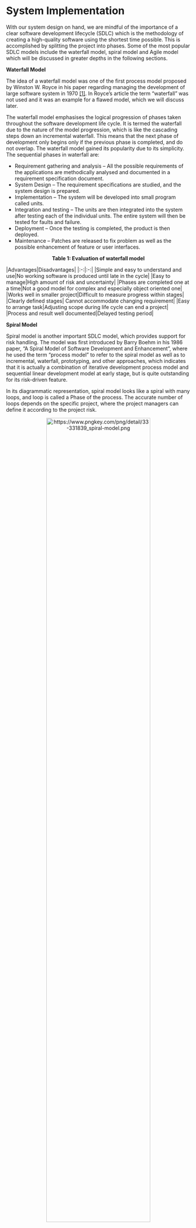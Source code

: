 # System Implementation

With our system design on hand, we are mindful of the importance of a clear software development lifecycle (SDLC) which is the methodology of creating a high-quality software using the shortest time possible. This is accomplished by splitting the project into phases. Some of the most popular SDLC models include the waterfall model, spiral model and Agile model which will be discussed in greater depths in the following sections.

<b>Waterfall Model</b>

 The idea of a waterfall model was one of the first process model proposed by Winston W. Royce in his paper regarding managing the development of large software system in 1970 [[1]](System_Implementation.md#references). In Royce’s article the term “waterfall” was not used and it was an example for a flawed model, which we will discuss later. 

The waterfall model emphasises the logical progression of phases taken throughout the software development life cycle. It is termed the waterfall due to the nature of the model progression, which is like the cascading steps down an incremental waterfall. This means that the next phase of development only begins only if the previous phase is completed, and do not overlap. The waterfall model gained its popularity due to its simplicity. The sequential phases in waterfall are:

* Requirement gathering and analysis – All the possible requirements of the applications are methodically analysed and documented in a requirement specification document.
* System Design – The requirement specifications are studied, and the system design is prepared. 
* Implementation – The system will be developed into small program called units.
* Integration and testing – The units are then integrated into the system after testing each of the individual units. The entire system will then be tested for faults and failure.
* Deployment – Once the testing is completed, the product is then deployed.
* Maintenance – Patches are released to fix problem as well as the possible enhancement of feature or user interfaces.

<b><p align= "center">Table 1: Evaluation of waterfall model</p></b>
|Advantages|Disadvantages|
|:-:|:-:|
|Simple and easy to understand and use|No working software is produced until late in the cycle|
|Easy to manage|High amount of risk and uncertainty|
|Phases are completed one at a time|Not a good model for complex and especially object oriented one|
|Works well in smaller project|Difficult to measure progress within stages|
|Clearly defined stages| Cannot accommodate changing requirement|
|Easy to arrange task|Adjusting scope during life cycle can end a project|
|Process and result well documented|Delayed testing period|


<b>Spiral Model</b>

Spiral model is another important SDLC model, which provides support for risk handling. The model was first introduced by Barry Boehm in his 1986 paper, “A Spiral Model of Software Development and Enhancement”, where he used the term “process model” to refer to the spiral model as well as to incremental, waterfall, prototyping, and other approaches, which indicates that it is actually a combination of iterative development process model and sequential linear development model at early stage, but is quite outstanding for its risk-driven feature.

In its diagrammatic representation, spiral model looks like a spiral with many loops, and loop is called a Phase of the process. The accurate number of loops depends on the specific project, where the project managers can define it according to the project risk. 

<p align="center">
<img src="Images/implementation/Sprial_Model.png" alt="https://www.pngkey.com/png/detail/33-331839_spiral-model.png" width=75%>
</p>
<b><p align= "center">Figure 1: The Spiral model graphical representation </p></b>

### Reference
[Spiral Model](https://pdfs.semanticscholar.org/3d71/0cdac84dce7387177da471b9822e03029d1c.pdf?_ga=2.68442905.987963553.1590128111-1603561370.1589100842)

The Radius of the spiral at any point shows the cost of the project so far, and the angular dimension suggests the progress made so far in the current phase. Each phase begins with a goal for the design, ends when the developer or client reviews the progress and is divided into four quadrants as shown in the diagram. The details of these four quadrants are:

* Determine objectives - Requirements are gathered from the customers and the objectives are identified, elaborated and analyzed at the start of every phase. It is important to also identify alternative solutions in case the attempted version fails to perform.
* Identify and resolve risks - Risk analysis should be performed on all possible solutions in order to find any faults or vulnerabilities during this quadrant-- such as running over the budget or areas within the software that could be open to cyber-attacks. Each risk should then be resolved using the most efficient strategy. At the end of this quadrant, Prototype is built for the best possible solution.
* Development and test - During the third quadrant, the identified features are developed and verified through testing. At the end of the third quadrant, the next version of the software is available.
* Plan the next iteration - In the last quadrant, the test results of the newest version are evaluated. This analysis allows programmers to stop and understand what worked and didn’t work before progressing with a new build. At the end of this quadrant, planning for the next phase begins and the cycle repeats. At the end of the whole spiral, the software is finally deployed in its respective market.

Based on its characteristics, the spiral model is best used in large, expensive and complicated projects. Its pros and cons are discussed below:

<b><p align= "center">Table 2: Evaluation of spiral model</p></b>

|Advantages|Disadvantages|
|:-:|:-:|
|Risk handling|Complex|
|Flexibility - Changes made to the requirements during the process can be easily adopted and incorporated|Too much dependable on Risk Analysis - Without very highly experienced expertise, it is going to be a failure to develop a project using this model.|
|Customer satisfaction - The spiral model facilitates customer feedback|Difficulty in time management - The number of phases is unknown at the start of the project, so time estimation is very difficult.|
|Easy to estimate cost of the whole project| Expensive, not suitable for small projects|

<b>Agile Model</b>
Agile model is also a type of Incremental model. Software is developed in incremental, rapid cycles. This results in small incremental releases with each release building on previous functionality. Each release is thoroughly tested.

<p align="center">
<img src="Images/implementation/Agile_model.jpg" alt="http://www.seherfranz.com/semantic/dist/img/stories/agile-basics.jpg" width=75%>
</p>
<b><p align= "center">Figure 2: Graphical representation of sprints </p></b>

### References
[Sprint](http://www.seherfranz.com/story.html)

Unlike the Waterfall model, the development team ultimately decides at the beginning of a sprint (or iteration) what can be accomplished in the timeframe and sets out to build a series of features, delivering working software that can be installed in a production environment at the end of the sprint, which meets the demand for faster software development.

There are various approaches adhering to Agile, including, but not limited to:
* Scrum
* Crystal
* Dynamic Software Development Method (DSDM)
* Feature Driven Development (FDD)
* Lean Software Development
* Extreme Programming (XP)

<p align="center">
<img src="Images/implementation/Agile_model_1.png" alt="https://res.cloudinary.com/indysigner/image/fetch/f_auto,q_auto/w_2000/https://cloud.netlifyusercontent.com/assets/344dbf88-fdf9-42bb-adb4-46f01eedd629/a68c2cc3-d3f2-40a6-8bf5-e29bfa3cbc00/4-collaborative-coding-ultimate-career-hack.png" width=75%>
</p>
<b><p align= "center">Figure 3: The Agile model graphical representation </p></b>

### References
[Agile model](https://www.smashingmagazine.com/2020/04/collaborative-coding-ultimate-career-hack/)

Importantly, the Agile software development lifecycle is dominated by the iterative process. Each iteration results in the next piece of the software development puzzle. There are different expressions regarding the stages in an iteration process, but most are similar in general. A typical example is as follows:
* Requirements - Define the requirements for the iteration based on the product backlog, sprint backlog, customer and stakeholder feedback.
* Design - When the project has been identified, the team should work with stakeholders to define requirements. Flow diagram or the high-level UML diagram can be used to show the work of new features.
* Development - When the team defines the requirements, the work begins. Designers and developers start working on their project, which aims to deploy a working product. The product will undergo various stages of improvement, so it includes simple, minimal functionality.
* Testing - QA (Quality Assurance) testing, internal and external training, documentation development.
* Deployment - Integrate and deliver the working iteration into production
* Review/Feedback - Accept customer and stakeholder feedback and work it into the requirements of the next iteration.


<b><p align= "center">Table 3: Evaluation of agile model</p></b>
|Advantages|Disadvantages|
|:-:|:-:|
|Frequent Delivery|Lack of emphasis on necessary designing and documentation|
|Face-to-Face Communication with clients|The project can easily get taken off track if the customer representative is not clear what results that they want|
|Efficient design and fulfils the business requirement|Only senior programmers can take the kind of decisions required during the development process|
|Anytime changes are acceptable|In case of some software deliverables, especially the large ones, it is difficult to assess the effort required at the beginning of the software development life cycle|
|Reduce total development time| |
|Continuous attention to technical excellence and good design| |

<p align = "center" style = "color:red">
<b>???missing column!!!</b></p>

<b>Choice of SDLC methodology</b>

By contrasting the different models for software development, we decide to go for the Agile approach for the following few reasons. Firstly, the Agile approach has a few immediate advantages over traditional method such as the waterfall model due to its nature of being flexible. Although the rigidity of the waterfall model does prove to be very efficient in completing task phase by phase, and also the methodology can be explained with ease to ammeter coder there are inherent risk in this approach one of the most obvious being the lack to unit testing. Secondly, due to our idea and features for the project constantly evolving as we are implementing new features, so the Agile model fits our requirement as it features frequent check-ins which allow for changes to be made constantly. Whereas in the waterfall model, due to the linear progression does not encourage phases to be revisited.  Thirdly, the Agile methodology is way faster overall compared to the other methodology because far less re-work or major changes are made when progressing as most issues and changes are identified in the early stages.

### References
[[1] MANAGING THE DEVELOPMENT OF LARGE SOFTWARE SYSTEMS](http://www-scf.usc.edu/~csci201/lectures/Lecture11/royce1970.pdf)

## Breakdown of project into sprints
As mentioned above in our system implementation we decided on the agile approach which features breaking down of project into sprints. Sprint planning is part of the scrum framework where we will determine what to work on in each of the sprint and discuss the initial plan for completing these backlog items. The figure below is a graphical representation of our sprint cycle and the detailed backlogs items derived from our user stories can be seen at (reference start of backlog) here.

<p align="center">
<img src="Images/implementation/sprint.jpg">
</p>
<b><p align= "center">Figure 1: The agile model for Fitness Jungle </p></b>

### M5 Product Backlog
<b><p align= "center">Table 4: M5 Product Backlog</p></b>

|Priority|Backlog Item|User Story ID|User Story|Estimated time (hours)|
|:-:|:-:|:-:|:-:|:-:|
|1|Application setup|-|-|3|
|2|MQTT connectivity|-|-|8|
|3|View user details|5|As a user, I want to view my details on my device, so that I can identify my device.|15|
|4|View pet details|3|As a user, I want to view my virtual pet details, so that I can see its progress.|26|
|5|View steps|2|As a user, I want to track my steps and calories, so that I can know my daily step count.|12|
|6|View activity report|1|As a user, I want to view my activity report, so that I can better plan my exercise regime.|17|
|7|User login|4|As a user, I want to be able to log in, so that I can access the application.|17|
|8|Send step updates|8|As a user, I want to send my steps to server, so that I can track my steps and calories.|2|
|9|Map system|7|As a user, I want to check the map and track my movement route, so that I can look back and see what I have been today.|18|
|10|Friend system|6|As a user, I want to view and add friends, so that I can interact with my friends.|14|
|11|View health report|9|As a user, I want to receive my health report, so that I can see my sport progress.|15|

### Desktop Product Backlog
<b><p align= "center">Table 5: Desktop Product Backlog</p></b>
|Priority|Backlog Item|User Story ID|User Story|Estimated time (hours)|
|:-:|:-:|:-:|:-:|:-:|
|1|Application setup|-|-|3.5|
|2|MQTT connectivity|-|-|3.5|
|3|View user information|2|As a developer, I want to be able to view information about any user, so I can tailor specific health feedback to them.|22.5|
|4|View user statistics|3|As a developer, I want to be able to view a graphical representation of my user’s usage statistics, so that I can have a better understanding about the user’s usage.|17.5|
|5|Add pets|4|As a developer, I want to be able to add new virtual pets and pet skins, so that the users will have a variety to pet and pet skins to choose from.|15|
|6|View pets|6|As a developer, I want to be able to view virtual pets and pet skins, so that I can see the list currently available to the users.|1|
|7|Modify pets|5|As a developer, I want to be able to modify virtual pets and pet skins, so that I can make updates to the designs.|15|
|8|Admin authentication|1|As a developer, I want to be able to log in to the application, so that I can be authenticated to view privileged information about my users.|15|
|9|Logging System|7|As a developer, I want to be able to view all the changes made on the desktop application, so that I can revert to previous state if a bug was produced.|20|

### Web Product Backlog 
<b><p align= "center">Table 6: Web Product Backlog </p></b>
|Priority|Backlog Item|User Story ID|User Story|Estimated time (hours)|
|:-:|:-:|:-:|:-:|:-:|
|1|Application setup|-|-|5|
|2|User account|1|As a user, I want to register an account, log in and link my M5Stack to it, so that I can start playing the game.|10|
|3|View profiles|2|As a user, I want to view my profile and pet information, so that I can identify my account and view my pet’s progress.|8|
|4|Update profile|4|As a user, I want to edit my profile and pet status, so that I can make changes should I want to.|10|
|5|Friend system|5|As a user, I want to view my friends list, so that I can interact with my friends.|12|
|6|Step count report|3|As a user, I want to view a report about my daily steps, so that I can monitor my daily activity.|10|
|7|Map system|6|As a user, I want to check my daily route on the map, so that I can look back at and see where I have been today.|18|

### Server Product Backlog
<b><p align= "center">Table 7: Server Product Backlog </p></b>
|Priority|Backlog Item|For sub-system|User Story ID|Estimated time (hours)|
|:-:|:-:|:-:|:-:|:-:|
|1|Server setup|-|-|3|
|2|Database Creation|-|-|22|
|3|Register new user (HTTP)|Web|1|5|
|4|Authenticate user (HTTP)|Web|1|5|
|5|Get user details (HTTP)|Web|2|5|
|6|Update user details (HTTP)|Web|4|5|
|7|Get pet types (HTTP)|Web|4|5|
|8|Create user’s pet (HTTP)|Web|4|5|
|9|Get user’s pets (HTTP)|Web|2|5|
|10|Update user’s pet (HTTP)|Web|4|5|
|11|Set user’s active pet (HTTP)|Web|4|5|
|12|Get user and active pet details (MQTT)|M5stack|5|5|
|13|Send step count update (MQTT)|M5stack|3|5|
|14|Get list of users (MQTT)|Desktop|2|5|
|15|Get user details (MQTT)|Desktop|2|5|
|16|Get user’s step count updates within|Desktop|-|5|
|17|Register device (MQTT)|M5stack|3|5|
|18|Authenticate admin (MQTT)|Desktop|4|5|

<b>Sprint 1: Building user interfaces and API design</b>

In this sprint, we will not be building the full features but rather just the user interfaces. This is a little unconventional since a sprint cycle usually takes a feature through design to implementation. However, the team felt that it will be more beneficial if we started with the building of the user interfaces to make clear of the data requirements and allow a more coherent flow of the applications. This will also allow for a better API design as the API designer will have an overview of the data required by the different clients and be able to build more general-purpose APIs that can be shared by clients. This contrasts with building APIs with each feature implementation, which can result in APIs with narrow scopes and increase data redundancy in APIs. In addition, making any API changes will result in previous implemented features having to be modified to keep with the changes. Thus, to reduce API changes and have a better application design flow, the team decided to take an unconventional approach in the first sprint. 

At this stage, the meetings are held every 2 days instead of daily as advocated in Scrum. This is due to the reason that more time is required for coming up with designs before holding meetings. An end of sprint meeting is held to discuss about the sprint that just happened, and to identify the areas we did well and the areas to improve. In particular, the team felt that the meetings held every other day are great in keeping everyone on the same page. However, we felt that the communication of requirements is not as active as we will like and will work on it for subsequent sprints. We also reviewed and confirmed on the design details and decided on details for the next sprint.

### M5Stack Sprint 1 Backlog
<b><p align= "center">Table 8: M5Stack Sprint 1 Backlog</p></b>
Priority|Product Backlog Item|User Story ID|Estimated time (hours)
|:-:|:-:|:-:|:-:|
|1|<b>Application setup|-|3
| |Setup M5Stack environment and import relevant modules| |3
|2|<b>View user details (user interface)|5|6
| |Designing user details page| |3
| |Creating user details page| |3
|3|<b>View pet details (user interface)|3|10
| |Designing pet details page| |5
| |Creating pet details page| |5
|4|<b>View steps (user interface)|2|4
| |Designing track steps page| |2
| |Creating track steps page| |2
|5|<b>View activity report (user interface)|1|6
| |Designing report page| |2
| |Creating report page| |4
|6|<b>User login (user interface)|4|9
| |Designing logo page| |1.5
| |Creating logo page| |1.5
| |Designing login page| |1.5
| |Creating login page| |1.5
| |Designing keyboard plug-in unit| |1.5
| |Creating keyboard plug-in unit| |1.5

### Desktop Sprint 1 Backlog
<b><p align= "center">Table 9: Desktop Sprint 1 Backlog</p></b>
Priority|Product Backlog Item|User Story ID|Estimated time (hours)
|:-:|:-:|:-:|:-:|
|1|<b>Application setup|-|2.5
| |Create a setup method for the processing window| |1
| |Create a draw method for setting background of window| |1
| |Create a dashboard class for the methods such as building of display elements| |0.5
|2|<b>View user Information (user interface)|2|4
| |Create an element that loads picture from web, resize image and appropriately displaying image at a suitable position| |0.5
| |Create an element that display user information such as username, first name, etc. (Static information)| |0.5
| |Create a dropdown list to display all the different user registered in the database| |2
|3|<b>View user statistics (user interface)|3|3.5
| |Create an element that display user basic statistic such as daily steps, weekly steps and average daily steps (Static information)| |0.5
| |Create an element that plot bar chart for daily steps by hourly basis and weekly steps daily basis (Static information)| |3

### Web Sprint 1 Backlog
<b><p align= "center">Table 10: Web Sprint 1 Backlog</p></b>
Priority|Product Backlog Item|User Story ID|Estimated time (hours)
|:-:|:-:|:-:|:-:|
|1|<b>Application setup|-|2
| |Setup Vue.js and import relevant libraries| |2
|2|<b>User account (user interface)| 1|4
| |Log in page framework| | 2
| |Log in page CSS| | 2
|3|<b>View profile (user interface)| 2| 4
| |Profile page framework| | 2
| |Profile page CSS| | 2
|4|<b>Update profile (user interface)|4|4
| |Profile edit page framework| | 2
| |Profile edit page CSS| | 2
|5|<b>Friend system (user interface)| 5| 6
| |Friend component| | 2
| |Friend component CSS| | 2
| |Friend list page| |1
| |Friend list page CSS| | 1
|6|<b>Map system (user interface)| 6|2
| |Map page framework| | 1
| |Map page CSS| |1

### Server Sprint 1 Backlog
<b><p align= "center">Table 11: Server Sprint 1 Backlog</p></b>
Priority|Product Backlog Item|For sub-system|User Story ID|Estimated time (hours)
|:-:|:-:|:-:|:-:|:-:|
|1|<b>Database Creation (Design)|-|-|10
||Design User table||1
||Design BasePetType table||1
||Design PetType table||1
||Design PetLevel table||1
||Design UserPet table||1
||Design UserIntervalStep table||1
||Design UserPetIntervalStep table||1
||Design Friend table||1
||Design FriendStatus table||1
||Design Admin table||1
|2|<b>Register new user (HTTP) API Design|Web|1|1
|3|<b>Authenticate user (HTTP) API Design|Web|1|1
|4|<b>Get user details (HTTP) API Design|Web|2|1
|5|<b>Update user details (HTTP) API Design|Web|4|1
|6|<b>Get pet types (HTTP) API Design|Web|4|1
|7|<b>Create user’s pet (HTTP) API Design|Web|4|1
|8|<b>Get user’s pets (HTTP) API Design|Web|2|1
|9|<b>Update user’s pet (HTTP) API Design|Web|4|1
|10|<b>Set user’s active pet (HTTP) API Design|Web|4|1
|11|<b>Get user and active pet details (MQTT) API Design|M5Stack|5|1
|12|<b>Send step count update (MQTT) API Design|M5Stack|3|1
|13|<b>Get list of users (MQTT) API Design|Desktop|2|1
|14|<b>Get user details (MQTT) API Design|Desktop|2|1
|15|<b>Get user’s step count updates within interval (MQTT) API Design|Desktop|3|1
|16|<b>Register device (MQTT) API Design|M5Stack|4|1
|17|<b>Authenticate admin (MQTT) API Design|Desktop|1|1

<b>Sprint 2: First wave of implementation</b>

In this sprint, we start off the first wave of feature implementations. The server is added with the APIs required by the different sub-systems, developing in the sequence shown in the user sequence diagram. The different sub-systems build on from the user interfaces and establish communication with the server via API calls to retrieve the required data. In particular, for the desktop application, the time required to build the user interfaces exceed the initial expectations in the previous sprint and thus a portion of this sprint will be to continue building the user interfaces alongside implementing features.

At this stage, meetings are held daily as the pace of implementation has picked up and communication between server and the different sub-systems is vital to keep each other up to date. An end of sprint meeting is held to discuss on the current sprint and what could be improved for the implemented features. The improvements to make will be brought over to the next sprint alongside implementation of other features.

### M5Stack Sprint 2 Backlog
<b><p align= "center">Table 12: M5Stack Sprint 2 Backlog</p></b>
Priority|Product Backlog Item|User Story ID|Estimated time (hours)|
|:-:|:-:|:-:|:-:|
|1|<b>MQTT connectivity</b>|-|8|
| |Setup MQTT environment||1|
| |Setup WiFi class on M5stack| |3|
| |Setup publish and subscribe topics| |1|
| |Test sending messages| |1.5|
| |Test receiving messages| |1.5|
|2|<b>View user details</b>|5|6|
| |Send request JSON| |1|
| |Receive response JSON| |1|
| |Display user details| |4|
|3|<b>View pet details</b>|3|6|
| |Send request JSON| |1|
| |Receive response JSON| |1|
| |Display pet details| |4|
|4|<b>Send steps updates</b>|8|2|
| |Send request JSON| |1|
| |Receive response JSON| |1|
|5|<b>View steps</b>|2|5|
| |Send request JSON| |1|
| |Receive response JSON| |1|
| |Display steps| |3|
|6|<b>View activity report</b>|1|8|
| |Send request JSON| |1|
| |Receive response JSON| |1|
| |Display activity report| |6|
|7|<b>User login</b>|4|8|
| |Send request JSON| |1|
| |Receive response JSON| |1|
| |Display login workflow| |6|


### Desktop Sprint2 Backlog
<b><p align= "center">Table 13: Desktop Sprint2 Backlog</p></b>
Priority|Product Backlog Item|User Story ID|Estimated time (hours)
|:-:|:-:|:-:|:-:|
1|<b>Application setup|-|1
| |Create a local database to store data required locally| |1
2|<b>MQTT connectivity|-|3.5
| |Create a way to prints the connection status to the broker. E.g. connected, disconnected| |0.5
| |Create a method that handle incoming messages from the broker. E.g. updating user's information, etc.| |3
3|<b>View user Information|2|17
| |Create a dropdown list to display all the different user registered in the database (revisited)| |2
| |Create a class containing all the API for getting information on the list of users as well as performing data manipulation.| |5
| |Create a class containing all the API for performing specific user related tasks.| |5
| |Display the user information| |5
4|<b>sView user statistics|3|13
| |Create a class containing all the API to perform task related to the manipulation of data for steps.| |5
| |Display the graphs| |8

### Web Sprint2 Backlog
<b><p align= "center">Table 14: Web Sprint 2 Backlog</p></b>

Priority|Product Backlog Item|User Story ID|Estimated time (hours)
|:-:|:-:|:-:|:-:|
1|<b>Application setup|-|3
| |Router component registration| |1
| |Router anchors registration| |2
2|<b>User account|1|6
| |Log in page state design| |2
| |Function of update state by post request to server| |4
3|<b>View profile| 2|4
| |Profile page state design| |2
| |Function of update state by post request to server| |2
4|<b>Update profile| 4|6
| |Update profile state design| |2
| |Function of update state by post request to server| |4
5|<b>Friend system|5|6
| |Friend component state design| |1
| |Friend list page state design| |1
| |State delivery between friend component and friend list page| |2
| |Function of update state by post request to server| |2
6|<b>Map system| 6|6
| |Map page framework| |3
| |Function of update state by post request to server| |3

### Server Sprint 2 Backlog
<b><p align= "center">Table 15: Server Sprint 2 Backlog</p></b>
Priority|Product Backlog Item|For sub-system|User Story ID|Estimated time (hours) 
|:-:|:-:|:-:|:-:|:-:|
1|<b>Server setup|-|-|3
||Create a Node.js server|||3
2|<b>Database Creation|-|-|12
||Create and connect to sqlite3 database|||2
||Create User table|||1
||Create BasePetType table|||1
||Create PetType table|||1
||Create PetLevel table|||1
||Create UserPet table|||1
||Create UserIntervalStep table|||1
||Create UserPetIntervalStep table|||1
||Create Friend table|||1
||Create FriendStatus table|||1
||Create Admin table|||1
3|<b>Register new user (HTTP)|Web|1|4
||Build API|||2
||Test API|||2
4|<b>Authenticate user (HTTP)|Web|1|4
||Build API|||2
||Test API|||2
5|<b>Get user details (HTTP)|Web|2|4
||Build API|||2
||Test API|||2
6|<b>Update user details (HTTP)|Web|4|4
||Build API|||2
||Test API|||2
7|<b>Get pet types (HTTP)|Web|4|4
||Build API|||2
||Test API|||2
8|<b>Create user’s pet (HTTP)|Web|4|4
||Build API|||2
||Test API|||2
9|<b>Get user’s pets (HTTP)|Web|2|4
||Build API|||2
||Test API|||2
10|<b>Update user’s pet (HTTP)|Web|4|4
||Build API|||2
||Test API|||2
11|<b>Set user’s active pet (HTTP)|Web|4|4
||Build API|||2
||Test API|||2
12|<b>Get user and active pet details (MQTT)|M5Stack|5|4
||Build API|||2
||Test API|||2
13|<b>Send step count update (MQTT)|M5Stack|3|4
||Build API|||2
||Test API|||2

<b>Sprint 3: Second wave of implementation</b>

Coming to the second wave of implementation and the final sprint, the first part of this sprint will be to make improvements on the features implemented in Sprint 2 as discussed in the previous end of sprint meeting. Then it is to continue to work on the new features that are decided upon. Throughout the sprints, system testing is carried out with the implementation of each new feature to ensure the previous features are still working as intended with the addition of the new feature. The last part of the sprint, although not specified in the sprint backlog, is a full system testing where the 3 sub-systems are integrated and combined. Each group will test their sub-system and well as the other sub-systems to ensure functionalities of the system work as intended. Each group provides a checklist of use cases to the other groups to facilitate the testing. An end of sprint meeting is held to conclude on the development of the system, and to highlights any bugs that still exist. Bug fixes will be carried out and resolved before requesting for other groups to test the system again.

### M5Stack Sprint 3 Backlog
<b><p align= "center">Table 16: M5Stack Sprint 3 Backlog</p></b>
Priority|Product Backlog Item|User Story ID|Estimated time (hours)
|:-:|:-:|:-:|:-:|
1|<b>View user details |5|3
| |Renovate and improve the user view interface| |3
2|<b>View pet details |3|6
| |Renovate and improve the pet view interface| |3
| |Renovate and improve the pet skin view interface| |3
3|<b>View steps|2|3
| |Renovate and improve the steps view interface| |3
4|<b>View activity report|1|3
| |Renovate and improve the report view interface| |3
5|<b>Map system|7|18
| |Designing map details page| |6
| |Creating map details page| |8
| |Add location| |2
| |Add distance| |2
6|<b>Friend system|6|14
| |Designing friend details page| |4
| |Creating friend details page| |4
| |Add friend| |2
| |Add friend| |2
| |Set rank| |2

### Desktop Sprint 3 Backlog

<b><p align= "center">Table 17: M5Stack Sprint 3 Backlog</p></b>

Priority|Product Backlog Item|User Story ID|Estimated time (hours)
|:-:|:-:|:-:|:-:|
1|<b>View user Information|2|1.5
| |Adjusting the position of text box, font size to ensure user information is displayed correctly| |0.5
| |Adjusting the position of text box, font size to ensure user information is displayed correctly| |0.5
| |Adjusting the position of dropdown list| |0.5
2|<b>View user statistics|3|1
| |Adjusting the position of daily and weekly bar chart| |1
3|<b>Add pets|4|15
| |Create an interface for the adding of pets| |8
| |Create a class containing all the API required for the management of pets.| |5
| |Display add pet workflow| |2
4|<b>View pets|6|15
| |Create an interface for the viewing of pets| |10
| |Display the pet details| |5

### Web Sprint 3 Backlog

<b><p align= "center">Table 18: Web Sprint 3 Backlog</p></b>

Priority|Product Backlog Item|User Story ID|Estimated time (hours)
|:-:|:-:|:-:|:-:|
1|<b>Step count report|2|10
| |Import EChart plugin| |2
| |Render EChart using data from server| |8
2|<b>Map system|6|10
| |Import map plugin| |2
| |Render map using data from server| |8

### Server Sprint 3 Backlog
<b><p align= "center">Table 19: Server Sprint 3 Backlog</p></b>
Priority|Product Backlog Item|For sub-system|User Story ID|Estimated time (hours)
|:-:|:-:|:-:|:-:|:-:|
1|<b>Get list of users (MQTT)|Desktop|2|4
| |Build API| | |2
| |Test API| | |2
2|<b>Get user details (MQTT)|Desktop|2|4
| |Build API| | |2
| |Test API| | |2
3|<b>Get user’s step count updates within interval (MQTT)|Desktop|3|4
| |Build API| | |2
| |Test API| | |2
4|<b>Register device (MQTT)|M5Stack|4|4
| |Build API| | |2
| |Test API| | |2
5|<b>Authenticate admin (MQTT)|Desktop|1|4
| |Build API| | |2
| |Test API| | |2


<p align="center">
<img src="Images/implementation/sprint-total.jpg">
</p>
<b><p align= "center">Figure 2: The Gantt chart of sprints </p></b>

<p align="center">
<img src="Images/implementation/trello.png">
</p>
<b><p align= "center">Figure 3: The sprints in Trello </p></b>


## Details of evaluation for designs

The two groups of design under evaluation will be the system design, as discussed in the previous section, and the user interface design. 

### Objective
The system design will be evaluated based on the ability to meet system requirements using the design and the extensibility of the project. The team decided on this objective as it is a proof-of-concept project and the most important aspect of the project is to allow end users to try out the functionalities of the system. To determine if the system requirements are met, we start by performing software testing.

### Functional testing

The approach to software testing will be the “box” approach, specifically black-box testing or functional testing [[1]](System_Implementation.md#references-3). This method is chosen since the focus of the testing will be to make sure that the functionalities of the system, as specified in the system requirements, work as intended. In addition, the functional testing technique used is use case testing where the system is tested against a list of test cases [[1]](System_Implementation.md#references-3). The list of test cases is drafted based on the system requirements. The other techniques such as boundary value analysis and error guessing [[1]](System_Implementation.md#references-3) are not employed, since at the proof-of-concept stage we are most concerned with usability of the system and less emphasis is put on edge case testing.

Thus, for each of the sub-systems, the first step will be to draft the list of use cases for each feature. Once that is completed, development will take place and the testing of each feature will be checking each of the use cases. If any of the use cases are not satisfied, the development continues until each of use cases are checked. When the entire list is checked, the feature will be ready for system testing where the feature will be tested with the rest of the system.

 As for the server, the APIs provided are tested according to the requirement specifications given by the three sub-system clients. To ensure that the data returned to the various clients is as intended, the first step to the development workflow will be to gather the data requirements from the various clients. After gathering the requirements, the API request and response objects will be designed and communicated to the sub-system clients for approval. This forms the first level of evaluation. After confirmation of the API design, the development of APIs will begin. HTTP APIs will be tested using a testing software called “Postman”. Postman allows sending of RESTful HTTP requests easily, therefore the APIs can be tested and verified with different requests and responses. As for MQTT APIs, the testing of these APIs will require an initial setup on the MQTT broker and examining the results on the broker.

### System Testing
Succeeding the functional testing will be system testing, where each feature of the sub-system will be integrated with the rest of the sub-system and tested [[1]](System_Implementation.md#references-3). This is one of the techniques in white-box testing, alongside unit testing and integration testing [[1]](System_Implementation.md#references-3). The other techniques are once again not employed due to the focus on producing functionalities for the system for proof-of-concept. In terms of code management, each sub-system has a branch manager that manages the merging of feature branches. After a member completes a feature and posts on a feature branch, the member will do a pull request to the main branch (more details of code and branch management in section 3c). The branch manager then conducts system testing to ensure that the feature branch works with the rest of the sub-system. Following that, the feature will be merged and posted on the main branch of the sub-system and members from other sub-systems will perform system testing.

### Limitations of testing techniques

After justifying the chosen techniques for testing, it is also important to state the limitations of these techniques. As mentioned earlier, there are other techniques in functional testing such as boundary value analysis and error guessing. The limitation of use case testing will be that we are not testing for edge cases with user input or action that can cause errors in the system. The system may be prone to errors with unexpected inputs or actions. These are bugs that are caused by unexpected user behaviour.
Next, for system bugs caused by the mistakes of programmers, functional testing is not comprehensive in detecting this type of bugs. System testing also only tests if the functionalities are working after integration using the expected user workflow. These tests do not test each section of the written program to ensure each section of the code is working as intended. The tests we employed are tests on the functionalities of the system on a higher level. The testing techniques that are aimed at mitigating such bugs are the unit test and integration test of the white-box testing. These tests are written for each section of the code written to ensure each unit of the code works as intended.

### Extensibility of system
After making sure system requirements are met, we can then evaluate the system design based on the extensibility of the project after implementing the design. The way we evaluate this is by firstly going through the list of features we have yet to implement and the foreseeable future enhancements and determining whether we can easily add these features to the system. According to the list, 
We can also easily substitute any part of the system

This fulfills the principle of “Separation-of-Concerns" (SoC) as the data is stored in a separate repository and we can modify the codebase of each sub-system without affecting dependencies. The principles of least surprise and least effort are also fulfilled since we are not introducing another database server and reducing setup overhead by using an embedded database. 

A standardised JSON object format is used for MQTT communication to ensure that subscribers on the same topic will be able to distinguish the sender and recipient as well as the API call. Details of the API design will be discussed under section 1e. This fulfills the “Liskov Substitution Principle” where the standardised request and response JSON objects serve as a common “contract” between the different sub-systems, which allows for substitution of the sub-systems. Lastly, the database is designed considering the foreseeable enhancements and normalised to BCNF form. This fulfills the “Open-Closed” principle where we allow for functional extensions to the various sub-systems.

### References
[[1] Limaye, M.G. (2009). Software Testing Tata McGraw-Hill Education. pp. 108–11. ISBN 9780070139909](https://www.worldcat.org/title/software-testing-principles-techniques-and-tools/oclc/773796642)

## Evaluation of user interface design
### Objective
The main goal of the evaluation is essentially testing the usability of the UI system, including ease of operation, interaction efficiency, the frequency and severity of the error and user satisfaction. The type of testing done in this case will be user testing where the UI designs are tested with real users in real scenarios. The objective of the test is to have a better understanding of user concerns regarding the usability of the product. 

### User testing techniques

The following are commonly used user testing techniques: 
* Heuristic Evaluation - This method involves evaluators examining the interface and judging its compliance with recognized usability principles (the "heuristics").
* Cognitive Walkthrough - The cognitive walkthrough method is a usability inspection method used to identify usability issues in interactive systems, focusing on how easy it is for new users to accomplish tasks with the system.This method involves evaluators examining the interface and judging its compliance with recognized usability principles (the "heuristics").
* Structured and Unstructured Interview - Structured and unstructured interviews are common methods of gathering data in research. While structured interviews are mostly used in quantitative observation, an unstructured interview is usually used in qualitative data collection. - The cognitive walkthrough method is a usability inspection method used to identify usability issues in interactive systems, focusing on how easy it is for new users to accomplish tasks with the system.
* GOMS (Goals, Operators, Methods and Selection Rules) - A GOMS model is composed of methods that are used to achieve specific goals. These methods are then composed of operators at the lowest level. The operators are specific steps that a user performs and are assigned a specific execution time. 

### Choice of evaluation technique: Heuristic Evaluation

Beside the realistic factors, Heuristic Evaluation itself is a very useful method which has been proved to be efficient and strong enough for software UI design. It is a detailed, technically sound process that assesses the product against a clear set of criteria. In addition, due to current situation of the COVID-19, it’s rather impractical for us to conduct off-line user research. Thus, the team decided that Heuristic Evaluation would be the most practical UI evaluation method for us. 

The ten principles of Heuristic Evaluation are as follow:
1. Visibility of system status
2. Match between system and the real world
3. User control and freedom
4. Consistency and standards
5. Error prevention
6. Recognition rather than recall
7. Flexibility and efficiency of use
8. Aesthetic and minimalist design
9. Help users recognize, diagnose, and recover from errors
10. Help and documentation 

We made a questionnaire following the principles of Heuristic Evaluation for our group members who are responsible for the different sub-systems. From completing the questionnaire, it turns out that the advantages and disadvantages of our UI design are highlighted quickly and clearly.

The evaluation is only as good as the people we get to do it. This means we have to spend a lot of time analysing and reviewing experts to make sure they are relevant and experienced in the issues you are concerned with.

### Limitations of Heuristic Evaluation
* The groups developing each sub-system are small, therefore the range of views is narrow
* As the evaluation is done by the developers of the system, it may not reflect the actual needs of the users.
* The team does not consist of an expert on user experience design, thus it may not be the most accurate evaluation of design

<p align="center">
<img src="Images/implementation/question.jpeg" width=80%>
</p>
<b><p align= "center">Figure 4: Heuristic Evaluation of Fitness Jungle </p></b>

## Discussion of Social and Ethical implications of the work

Fitness Jungle, as the product of the Internet of Things, is possibly poised to be the next step in the information revolution, portending societal change that will rival that of the internet itself. Furthermore, the size of the IoT is expected to be immense whatever in quantity or investment. It thus has the attention of companies, governments, and citizens worldwide, giving rise to research in industry and academia alike. Because of the powerful ability of sensors, informational processors and actuators in IoT, we need to discuss the social and ethical implications as follows: 
### Society implication 
In the target of Fitness Jungle is to improve health via the method of combination pedometer and interesting virtual pets. Traditionally, similar sports devices only basic information and sports charts. We try to add interesting elements to these boring data to motivate users to keep fitness. In this case, different cute virtual pets are selected by the user and they can change the appearance by higher level and decoration. It’s like a reality development game that can improve with pets. Users usually put in more effort in the sport and fitness when they find that these efforts can be seen intuitively. 
### Software development 
In this work, our members follow the BCS Code of Conduct, and insist that we have due regard for public health, privacy, security and wellbeing of others and the environment; we have due regard for the legitimate rights of third parties; we will conduct our professional activities without discrimination on the grounds of sex, sexual orientation, marital status, nationality, color, race, ethnic origin, religion, age or disability, or of any other condition or requirement; we will promote equal access to the benefits of IT and seek to promote the inclusion of all sectors in society wherever opportunities arise. 
Informed consent 
Any participant in the evaluation need to complete the information sheet and the informed consent referred from the University of Bristol. In the information sheet will introduce the purpose and principle of our work, suitable and unsuitable people, risks and disadvantages, and question feedback channel. After understanding our project work, participants will be asked for informed consent. Besides, the end user also needs to read the information sheet and agree with the informed consent before registering as an official user or the first time using our product in order to gain the permission of its users.  
### Privacy  
This IoT device will gather personal information and physical health data through the web application and M5 stack, and then communicates that information to some receiver, like MQTT, desktop application, and database. Personal information is generally collected when users officially register in our web application, and the physical steps with date and time are automatically updated within a specific period. These vast amounts of user data will store in a database or desktop application just for statistics and displaying. At the same time, in order to protect user’s privacy, this work is consciously regulated under the EU General Data Protection Regulation (GDPR), which has confirmed in the UK in 2018. 
### Information Security 
Although this work guarantees that the data collected is only used for the service of this work, it will not be shared and leaked to other platforms or corporation, it still failures to ensure effective information security because of the unencrypted informational flow and possible security threats by the hacker. For example, during the testing of communication with the different subsystems, messages in the ‘json’ topic are revealed because multiple groups are using ‘json’ as the topic name. Similarly, the hacker can gain all information between different devices if they know the topic name. Besides, the originally planned map system may cause greater security problems, which is another reason why the map system is not performed. The map system commonly will upload the location and distance of users, which may place users at physical risk, as well as relay sensitive national security information, for instance, soldiers and site infrastructure. 
### Physical safety 
While all subsystems in this project, desktop, web, or M5 stack, do not harm the human body, this IoT device may cause some mental health problems. For example, there are ranking and competition mechanisms in the friend system, which may cause increased pressure on users whatever it is to compete for victory or to be frustrated by failure. Another mental health problem is that users may become addicted to lovely virtual pets, reducing expectations for other aspects of life. 
### Trust 
Most of the time, trust is an invisible assumption when IoT working efficiently, seamlessly, and safely. In this work, trust is not permanent because of the different situations. For example, the WiFi system in M5 stack used to apply public network (UOB-guest) to connect the MQTT hive rather than home network now. The latter means that you cannot timely upload steps for statistics, while the former is not obvious because users can usually connect to public networks. Another example is the delay and UI lags of M5 stack, this is determined by the configuration of the device itself, so we classify it as temporarily trustworthy. In other aspects, desktop and web applications are more reliable in this project.
<p align = "center" style = "color:red">
<b>Need reference!!!</b></p>
